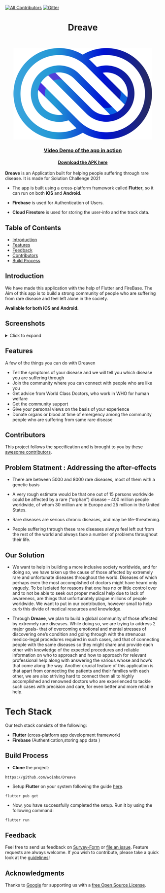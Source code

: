 [![All Contributors](https://img.shields.io/badge/all_contributors-4-orange.svg?style=flat-square)](./Contributors.md)
[![Gitter](https://badges.gitter.im/Dreave-App/community.svg)](https://gitter.im/Dreave-App/community?utm_source=badge&utm_medium=badge&utm_campaign=pr-badge)
<h1 align="center"> Dreave </h1> <br>


<p align="center">
  <a href="https://github.com/woinbo/Dreave">
    <img alt="Dreave" title="Dreave" src="DREAVE.svg" width="450">
  </a>
</p>

<a href=""><h3 align="center">Video Demo of the app in action</h4></a>

<a href=""><h4 align="center">Download the APK here</h4></a>


**Dreave** is an Application built for helping people suffering through rare disease. It is made for Solution Challenge 2021

* The app is built using a cross-platform framework called **Flutter**, so it can run on both **iOS** and **Android**.

* **Firebase** is used for Authentication of Users.

* **Cloud Firestore** is used for storing the user-info and the track data.




## Table of Contents 

- [Introduction](#introduction)
- [Features](#features)
- [Feedback](#feedback)
- [Contributors](#contributors)
- [Build Process](#build-process)

## Introduction



We have made this application with the help of Flutter and FireBase. The Aim of this app is to build a strong community of people who are suffering from rare disease and feel left alone in the society.


**Available for both iOS and Android.**


## Screenshots
<details>
     <summary> Click to expand </summary>
  
  
 Welcome Page               |  Login Page               | Search           |  Profile Selection
:-------------------------:|:-------------------------:|:-------------------------:|:-------------------------:
![](https://github.com/woinbo/Dreave/blob/main/images/Screen2.png)|![](https://github.com/woinbo/Dreave/blob/main/images/Screen3.png)|![](https://github.com/woinbo/Dreave/blob/main/images/Screen4.png)|![](https://github.com/woinbo/Dreave/blob/main/images/Screen6.png)|

Symptoms Page         | Welcome to Home screen       |  Home Screen             | Personal Experience
:-------------------------:|:-------------------------:|:-------------------------:|:-------------------------:
![](https://github.com/woinbo/Dreave/blob/main/images/Screen5.png)|![](https://github.com/woinbo/Dreave/blob/main/images/Screen8.png)|![](https://github.com/woinbo/Dreave/blob/main/images/Screen1.png)|![](https://github.com/woinbo/Dreave/blob/main/images/Screen10.png)|


Chatting Window       | Donor HomeScreen      |  Request Screen          | Pending Request
:-------------------------:|:-------------------------:|:-------------------------:|:-------------------------:
![](https://github.com/woinbo/Dreave/blob/main/images/Screen9.png)|![](https://github.com/woinbo/Dreave/blob/main/images/Screen11.png)|![](https://github.com/woinbo/Dreave/blob/main/images/Screen13.png)|![](https://github.com/woinbo/Dreave/blob/main/images/Screen12.png)|
  
  </details>


## Features

A few of the things you can do with Dreaven 

* Tell the symptoms of your disease and we will tell you which disease you are suffering through 
* Join the community where you can connect with people who are like you 
* Get advice from World Class Doctors, who work in WHO for human welfare
* Get the community support
* Give your personal views on the basis of your experience
* Donate organs or blood at time of emergency among the community people who are suffering from same rare disease




## Contributors

This project follows the  specification and is brought to you by these [awesome contributors](./Contributors.md).


## Problem Statment : Addressing the after-effects

- There are between 5000 and 8000 rare diseases, most of them with a genetic basis

- A very rough estimate would be that one out of 15 persons worldwide could be affected by a rare (“orphan”) disease – 400 million people worldwide, of whom 30 million are in Europe and 25 million in the United States.

- Rare diseases are serious chronic diseases, and may be life-threatening.

- People suffering through these rare diseases always feel left out from the rest of the world and always face a number of problems throughout their life.


## Our Solution

- We want to help in building a more inclusive society worldwide, and for doing so, we have taken up the cause of those affected by extremely rare and unfortunate diseases throughout the world. Diseases of which perhaps even the most accomplished of doctors might have heard only vaguely. To be isolated for reasons that one has no or little control over and to not be able to seek out proper medical help due to lack of awareness, are things that unfortunately plague millions of people worldwide. We want to put in our contribution, however small to help curb this divide of medical resources and knowledge.

- Through **Dreave**, we plan to build a global community of those affected by extremely rare diseases. While doing so, we are trying to address 2 major goals- that of overcoming emotional and mental stresses of discovering one’s condition and going through with the strenuous medico-legal procedures required in such cases, and that of connecting people with the same diseases so they might share and provide each other with knowledge of the expected procedures and reliable information on who to approach and how to approach for relevant professional help along with answering the various whose and how’s that come along the way. Another crucial feature of this application is that apart from connecting the patients and their families with each other, we are also striving hard to connect them all to highly accomplished and renowned doctors who are experienced to tackle such cases with precision and care, for even better and more reliable help.


# Tech Stack

Our tech stack consists of the following:

* **Flutter** (cross-platform app development framework)  
* **Firebase** (Authentication,storing app data )



## Build Process

* **Clone** the project:

```
https://github.com/woinbo/Dreave
```

* Setup **Flutter** on your system following the guide [here](https://flutter.dev/docs/get-started/install). 

```console
flutter pub get 
```


* Now, you have successfully completed the setup. Run it by using the following command:
  
 ```bash
 flutter run
 ```

## Feedback

Feel free to send us feedback on [Survey-Form](https://7f0wxfgih3r.typeform.com/to/GnCAQY7G) or [file an issue](https://github.com/gitpoint/Dreave/issues/new). Feature requests are always welcome. If you wish to contribute, please take a quick look at the [guidelines](./CONTRIBUTING.md)!




## Acknowledgments

Thanks to [Google](https://flutter.dev/) for supporting us with a [free Open Source License](https://flutter.dev/docs/resources/faq).




